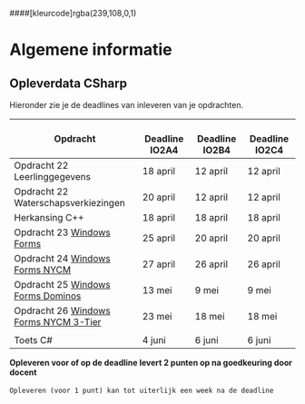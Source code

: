 ####[kleurcode]rgba(239,108,0,1)

# Algemene informatie #



## Opleverdata CSharp ## 
Hieronder zie je de deadlines van inleveren van je opdrachten. 

|&nbsp;Opdracht         | &nbsp; &nbsp; Deadline **IO2A4**| &nbsp; &nbsp; Deadline **IO2B4**| &nbsp; &nbsp; Deadline **IO2C4**|
|---------------  |--------------- | --------- | -------|
| Opdracht 22 Leerlinggegevens | 18 april | 12 april | 12 april |
| Opdracht 22 Waterschapsverkiezingen | 20 april | 12 april | 12 april |
| Herkansing C++ | 18 april | 18 april | 18 april |
| Opdracht 23 [Windows Forms](https://elo.kw1c.nl/CMS/Studie/811%20ICT-Academie/811%20VakkenInhoud/%5BB.07%20CSh%5D%20C%20Sharp/25187%20%C2%A0%20Applicatie-%20en%20mediaontwikkelaar/Periode%2008/Productie/02.%20Opdrachten/23_WindowsForms.doc) | 25 april | 20 april | 20 april |
| Opdracht 24 [Windows Forms NYCM](https://elo.kw1c.nl/CMS/Studie/811%20ICT-Academie/811%20VakkenInhoud/%5BB.07%20CSh%5D%20C%20Sharp/25187%20%C2%A0%20Applicatie-%20en%20mediaontwikkelaar/Periode%2008/Productie/02.%20Opdrachten/24_WinFormsNYCM.xlsx) | 27 april | 26 april | 26 april |
| Opdracht 25 [Windows Forms Dominos](https://elo.kw1c.nl/CMS/Studie/811%20ICT-Academie/811%20VakkenInhoud/%5BB.07%20CSh%5D%20C%20Sharp/25187%20%C2%A0%20Applicatie-%20en%20mediaontwikkelaar/Periode%2008/Productie/02.%20Opdrachten/25_WinFormsDominos.xlsx) | 13 mei | 9 mei | 9 mei |
| Opdracht 26 [Windows Forms NYCM 3-Tier](https://elo.kw1c.nl/CMS/Studie/811%20ICT-Academie/811%20VakkenInhoud/%5BB.07%20CSh%5D%20C%20Sharp/25187%20%C2%A0%20Applicatie-%20en%20mediaontwikkelaar/Periode%2008/Productie/02.%20Opdrachten/26_WinFormsNYCM_3-Tier.xlsx) | 23 mei | 18 mei | 18 mei |
|  |  |  |  |
| Toets C# | 4 juni | 6 juni | 6 juni |




__Opleveren voor of op de deadline levert 2 punten op na goedkeuring door docent__<br><br>
``Opleveren (voor 1 punt) kan tot uiterlijk een week na de deadline``


